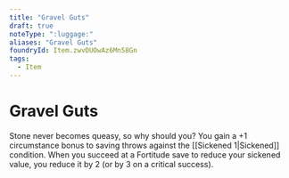 ```yaml
---
title: "Gravel Guts"
draft: true
noteType: ":luggage:"
aliases: "Gravel Guts"
foundryId: Item.zwvDUOwAz6Mn58Gn
tags:
  - Item
---
```


# Gravel Guts

Stone never becomes queasy, so why should you? You gain a +1 circumstance bonus to saving throws against the [[Sickened 1|Sickened]] condition. When you succeed at a Fortitude save to reduce your sickened value, you reduce it by 2 (or by 3 on a critical success).
